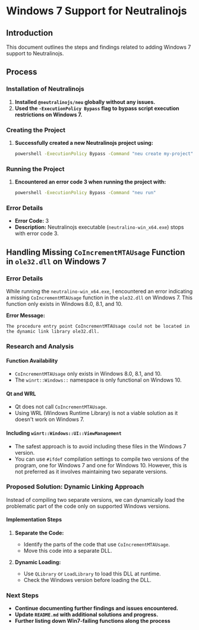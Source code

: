 
# Windows 7 Support for Neutralinojs

## Introduction
This document outlines the steps and findings related to adding Windows 7 support to Neutralinojs.

## Process

### Installation of Neutralinojs
1. **Installed `@neutralinojs/neu` globally without any issues.**
2. **Used the `-ExecutionPolicy Bypass` flag to bypass script execution restrictions on Windows 7.**

### Creating the Project
1. **Successfully created a new Neutralinojs project using:**
   ```sh
   powershell -ExecutionPolicy Bypass -Command "neu create my-project"
   ```

### Running the Project
1. **Encountered an error code 3 when running the project with:**
   ```sh
   powershell -ExecutionPolicy Bypass -Command "neu run"
   ```

### Error Details
- **Error Code:** 3
- **Description:** Neutralinojs executable (`neutralino-win_x64.exe`) stops with error code 3.

## Handling Missing `CoIncrementMTAUsage` Function in `ole32.dll` on Windows 7

### Error Details
While running the `neutralino-win_x64.exe`, I encountered an error indicating a missing `CoIncrementMTAUsage` function in the `ole32.dll` on Windows 7. This function only exists in Windows 8.0, 8.1, and 10.

**Error Message:**
```plaintext
The procedure entry point CoIncrementMTAUsage could not be located in the dynamic link library ole32.dll.
```

### Research and Analysis

#### Function Availability
- `CoIncrementMTAUsage` only exists in Windows 8.0, 8.1, and 10.
- The `winrt::Windows::` namespace is only functional on Windows 10.

#### Qt and WRL
- Qt does not call `CoIncrementMTAUsage`.
- Using WRL (Windows Runtime Library) is not a viable solution as it doesn't work on Windows 7.

#### Including `winrt::Windows::UI::ViewManagement`
- The safest approach is to avoid including these files in the Windows 7 version.
- You can use `#ifdef` compilation settings to compile two versions of the program, one for Windows 7 and one for Windows 10. However, this is not preferred as it involves maintaining two separate versions.

### Proposed Solution: Dynamic Linking Approach

Instead of compiling two separate versions, we can dynamically load the problematic part of the code only on supported Windows versions.

#### Implementation Steps

1. **Separate the Code:**
   - Identify the parts of the code that use `CoIncrementMTAUsage`.
   - Move this code into a separate DLL.

2. **Dynamic Loading:**
   - Use `QLibrary` or `LoadLibrary` to load this DLL at runtime.
   - Check the Windows version before loading the DLL.


### Next Steps
- **Continue documenting further findings and issues encountered.**
- **Update `README.md` with additional solutions and progress.**
- **Further listing down  Win7-failing functions along the process**

```